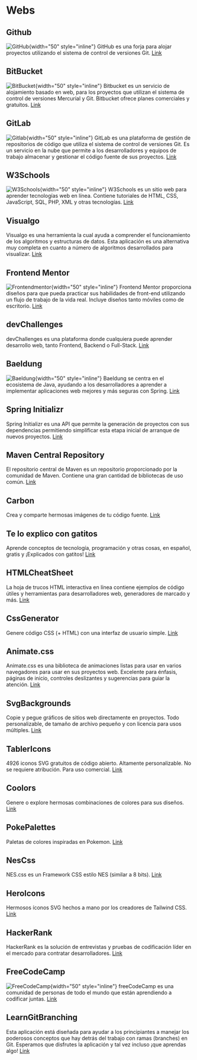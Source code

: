 # Webs

## Github
![GitHub](github.svg){width="50" style="inline"}
GitHub es una forja para alojar proyectos utilizando el sistema de control de versiones Git.
[Link](https://github.com/) 

## BitBucket
![BitBucket](bitbucket.png){width="50" style="inline"}
Bitbucket es un servicio de alojamiento basado en web, para los proyectos que utilizan el sistema de control de versiones Mercurial y Git. Bitbucket ofrece planes comerciales y gratuitos.
[Link](https://bitbucket.org/)

## GitLab
![Gitlab](gitlab.svg){width="50" style="inline"}
GitLab es una plataforma de gestión de repositorios de código que utiliza el sistema de control de versiones Git. Es un servicio en la nube que permite a los desarrolladores y equipos de trabajo almacenar y gestionar el código fuente de sus proyectos.
[Link](https://about.gitlab.com/)

## W3Schools
![W3Schools](w3schools.png){width="50" style="inline"}
W3Schools es un sitio web para aprender tecnologías web en línea. Contiene tutoriales de HTML, CSS, JavaScript, SQL, PHP, XML y otras tecnologías.
[Link](https://www.w3schools.com/)

## Visualgo
Visualgo es una herramienta la cual ayuda a comprender el funcionamiento de los algoritmos y estructuras de datos. Esta aplicación es una alternativa muy completa en cuanto a número de algoritmos desarrollados para visualizar.
[Link](https://visualgo.net/en)

## Frontend Mentor
![Frontendmentor](frontendmentor.png){width="50" style="inline"}
Frontend Mentor proporciona diseños para que pueda practicar sus habilidades de front-end utilizando un flujo de trabajo de la vida real. Incluye diseños tanto móviles como de escritorio.
[Link](https://www.frontendmentor.io/challenges)

## devChallenges
devChallenges es una plataforma donde cualquiera puede aprender desarrollo web, tanto Frontend, Backend o Full-Stack.
[Link](https://devchallenges.io/)

## Baeldung
![Baeldung](baeldung.png){width="50" style="inline"}
Baeldung se centra en el ecosistema de Java, ayudando a los desarrolladores a aprender a implementar aplicaciones web mejores y más seguras con Spring.
[Link](https://www.baeldung.com/)

## Spring Initializr
Spring Initializr es una API que permite la generación de proyectos con sus dependencias permitiendo simplificar esta etapa inicial de arranque de nuevos proyectos.
[Link](https://start.spring.io/)

## Maven Central Repository
El repositorio central de Maven es un repositorio proporcionado por la comunidad de Maven. Contiene una gran cantidad de bibliotecas de uso común.
[Link](https://search.maven.org/)

## Carbon
Crea y comparte hermosas imágenes de tu código fuente.
[Link](https://carbon.now.sh/)

## Te lo explico con gatitos
Aprende conceptos de tecnología, programación y otras cosas, en español, gratis y ¡Explicados con gatitos!
[Link](https://teloexplicocongatitos.com/)

## HTMLCheatSheet
La hoja de trucos HTML interactiva en línea contiene ejemplos de código útiles y herramientas para desarrolladores web, generadores de marcado y más.
[Link](https://htmlcheatsheet.com/css/)

## CssGenerator
Genere código CSS (+ HTML) con una interfaz de usuario simple.
[Link](https://css-generator.netlify.app/)

## Animate.css
Animate.css es una biblioteca de animaciones listas para usar en varios navegadores para usar en sus proyectos web. Excelente para énfasis, páginas de inicio, controles deslizantes y sugerencias para guiar la atención.
[Link](https://animate.style/)

## SvgBackgrounds
Copie y pegue gráficos de sitios web directamente en proyectos.
Todo personalizable, de tamaño de archivo pequeño y con licencia para usos múltiples.
[Link](https://www.svgbackgrounds.com/)

## TablerIcons
4926 iconos SVG gratuitos de código abierto. Altamente personalizable. No se requiere atribución. Para uso comercial.
[Link](https://tablericons.com/)

## Coolors
Genere o explore hermosas combinaciones de colores para sus diseños.
[Link](https://coolors.co/)

## PokePalettes
Paletas de colores inspiradas en Pokemon.
[Link](https://pokepalettes.com/)

## NesCss
NES.css es un Framework CSS estilo NES (similar a 8 bits).
[Link](https://nostalgic-css.github.io/NES.css/)

## HeroIcons
Hermosos íconos SVG hechos a mano por los creadores de Tailwind CSS.
[Link](https://heroicons.com/)

## HackerRank
HackerRank es la solución de entrevistas y pruebas de codificación líder en el mercado para contratar desarrolladores.
[Link](https://www.hackerrank.com/)

## FreeCodeCamp
![FreeCodeCamp](freecodecamp.svg){width="50" style="inline"}
freeCodeCamp es una comunidad de personas de todo el mundo que están aprendiendo a codificar juntas.
[Link](https://www.freecodecamp.org/)

## LearnGitBranching
Esta aplicación está diseñada para ayudar a los principiantes a manejar los poderosos conceptos que hay detrás del trabajo con ramas (branches) en Git. Esperamos que disfrutes la aplicación y tal vez incluso ¡que aprendas algo!
[Link](https://learngitbranching.js.org/)








